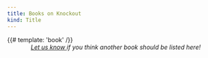 ```yaml
---
title: Books on Knockout
kind: Title
---
```



<div class='pure-g book-list' data-bind='foreach: books'>
  {{# template: 'book' /}}
</div>



<em style='text-align: center; display: block;'>
  <a href='https://github.com/knockout/knockout/issues/'>
    Let us know
  </a>
  if you think another book should be listed here!
</em>
